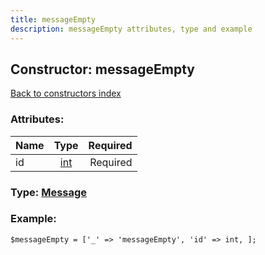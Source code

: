 ```yaml
---
title: messageEmpty
description: messageEmpty attributes, type and example
---
```

## Constructor: messageEmpty  
[Back to constructors index](index.md)



### Attributes:

| Name     |    Type       | Required |
|----------|:-------------:|---------:|
|id|[int](../types/int.md) | Required|



### Type: [Message](../types/Message.md)


### Example:

```
$messageEmpty = ['_' => 'messageEmpty', 'id' => int, ];
```  


